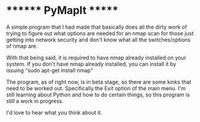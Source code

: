 #   ****** PyMapIt *****

A simple program that I had made that basically does all the dirty work of
trying to figure out what options are needed for an nmap scan for those
just getting into network security and don't know what all the switches/options
of nmap are.

With that being said, it is required to have nmap already installed on your system.
If you don't have nmap already installed, you can install it by issuing
"sudo apt-get install nmap"

The program, as of right now, is in beta stage, so there are some kinks that need
to be worked out. Specifically the Exit option of the main menu. I'm still learning
about Python and how to do certain things, so this program is still a work in progress.

I'd love to hear what you think about it.
